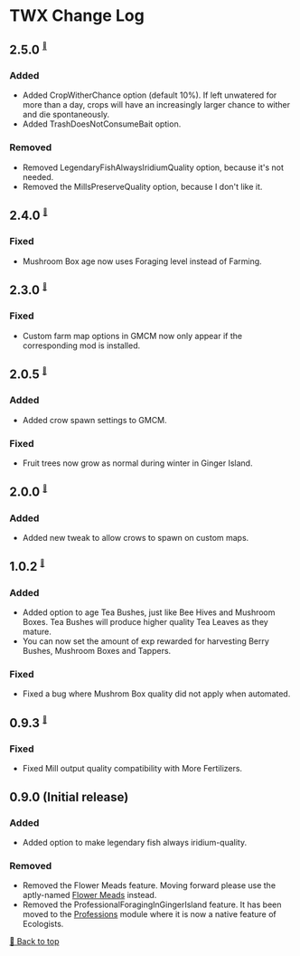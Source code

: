 ﻿# TWX Change Log

## 2.5.0 <sup><sub><sup>[🔼](#twx-change-log)</sup></sub></sup>

### Added

* Added CropWitherChance option (default 10%). If left unwatered for more than a day, crops will have an increasingly larger chance to wither and die spontaneously.
* Added TrashDoesNotConsumeBait option.

### Removed

* Removed LegendaryFishAlwaysIridiumQuality option, because it's not needed.
* Removed the MillsPreserveQuality option, because I don't like it.

## 2.4.0 <sup><sub><sup>[🔼](#twx-change-log)</sup></sub></sup>

### Fixed

* Mushroom Box age now uses Foraging level instead of Farming.

## 2.3.0 <sup><sub><sup>[🔼](#twx-change-log)</sup></sub></sup>

### Fixed

* Custom farm map options in GMCM now only appear if the corresponding mod is installed.

## 2.0.5 <sup><sub><sup>[🔼](#twx-change-log)</sup></sub></sup>

### Added

* Added crow spawn settings to GMCM.

### Fixed

* Fruit trees now grow as normal during winter in Ginger Island.

## 2.0.0 <sup><sub><sup>[🔼](#twx-change-log)</sup></sub></sup>

### Added

* Added new tweak to allow crows to spawn on custom maps.

## 1.0.2 <sup><sub><sup>[🔼](#twx-change-log)</sup></sub></sup>

### Added

* Added option to age Tea Bushes, just like Bee Hives and Mushroom Boxes. Tea Bushes will produce higher quality Tea Leaves as they mature.
* You can now set the amount of exp rewarded for harvesting Berry Bushes, Mushroom Boxes and Tappers.

### Fixed

* Fixed a bug where Mushrom Box quality did not apply when automated.

## 0.9.3 <sup><sub><sup>[🔼](#twx-change-log)</sup></sub></sup>

### Fixed

* Fixed Mill output quality compatibility with More Fertilizers.

## 0.9.0 (Initial release)

### Added

* Added option to make legendary fish always iridium-quality.

### Removed

* Removed the Flower Meads feature. Moving forward please use the aptly-named [Flower Meads](https://www.nexusmods.com/stardewvalley/mods/5767) instead.
* Removed the ProfessionalForagingInGingerIsland feature. It has been moved to the [Professions](../Professions) module where it is now a native feature of Ecologists.

[🔼 Back to top](#twx-change-log)